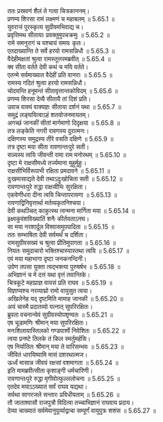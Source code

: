 

  
ततः प्रस्रवणं शैलं ते गत्वा चित्रकाननम्।  
प्रणम्य शिरसा रामं लक्ष्मणं च महाबलम् ॥ 5.65.1 ॥   
युवराजं पुरस्कृत्य सुग्रीवमभिवाद्य च।  
प्रवृत्तिमथ सीतायाः प्रवक्तुमुपचक्रमुः ॥ 5.65.2 ॥   
रामे समनुरागं च यश्चायं समयः कृतः।  
एतदाख्यान्ति ते सर्वे हरयो रामसन्निधौ ॥ 5.65.3 ॥   
वैदेहीमक्षतां श्रुत्वा रामस्तूत्तरमब्रवीत् ॥ 5.65.4 ॥   
क्व सीता वर्तते देवी कथं च मयि वर्तते।  
एतन्मे सर्वमाख्यात वैदेहीं प्रति वानराः ॥ 5.65.5 ॥   
रामस्य गदितं श्रुत्वा हरयो रामसन्निधौ।  
चोदयन्ति हनूमन्तं सीतावृत्तान्तकोविदम् ॥ 5.65.6 ॥   
प्रणम्य शिरसा देव्यै सीतायै तां दिशं प्रति।  
उवाच वाक्यं वाक्यज्ञः सीताया दर्शनं यथा ॥ 5.65.7 ॥   
समुद्रं लङ्घयित्वाऽहं शतयोजनमायतम्।  
अगच्छं जानकीं सीतां मार्गमाणो दिदृक्षया ॥ 5.65.8 ॥   
तत्र लङ्केति नगरी रावणस्य दुरात्मनः।  
दक्षिणस्य समुद्रस्य तीरे वसति दक्षिणे ॥ 5.65.9 ॥   
तत्र दृष्टा मया सीता रावणान्तःपुरे सती।  
सन्न्यस्य त्वयि जीवन्ती रामा राम मनोरथम् ॥ 5.65.10 ॥   
दृष्टा मे राक्षसीमध्ये तर्ज्यमाना मुहुर्मुहुः।  
राक्षसीभिर्विरूपाभी रक्षिता प्रमदावने ॥ 5.65.11 ॥   
दुःखमासाद्यते देवी तथाऽदुःखोचिता सती ॥ 5.65.12 ॥   
रावणान्तःपुरे रुद्धा राक्षसीभिः सुरक्षिता।  
एकवेणीधरा दीना त्वयि चिन्तापरायणा ॥ 5.65.13 ॥   
रावणाद्विनिवृत्तार्था मर्तव्यकृतनिश्चया।  
देवी कथञ्चित् काकुत्स्थ त्वन्मना मार्गिता मया ॥ 5.65.14 ॥   
इक्ष्वकुवंशविख्यातिं शनैः कीर्तयताऽनघ।  
सा मया नरशार्दूल विश्वासमुपपादिता ॥ 5.65.15 ॥   
ततः सम्भाषिता देवी सर्वमर्थं च दर्शिता।  
रामसुग्रीवसख्यं च श्रुत्वा प्रीतिमुपागता ॥ 5.65.16 ॥   
नियतः समुदाचारो भक्तिश्चास्यास्तथा त्वयि ॥ 5.65.17 ॥   
एवं मया महाभागा दृष्टा जनकनन्दिनी।  
उग्रेण तपसा युक्ता त्वद्भक्त्या पुरुषर्षभ ॥ 5.65.18 ॥   
अभिज्ञानं च मे दत्तं यथा वृत्तं तवान्तिके।  
चित्रकूटे महाप्राज्ञ वायसं प्रति राघव ॥ 5.65.19 ॥   
विज्ञाप्यश्च नरव्याघ्रो रामो वायुसुत त्वया।  
अखिलेनेह यद् दृष्टमिति मामाह जानकी ॥ 5.65.20 ॥   
अयं चास्मै प्रदातव्यो यत्नात् सुपरिरक्षितः।  
ब्रुवता वचनान्येवं सुग्रीवस्योपशृण्वतः ॥ 5.65.21 ॥   
एष चूडामणिः श्रीमान् मया सुपरिरक्षितः।  
मनःशिलायास्तिलको गण्डपार्श्वे निवेशितः ॥ 5.65.22 ॥   
त्वया प्रनष्टे तिलके तं किल स्मर्तुमर्हसि।  
एष निर्यातितः श्रीमान् मया ते वारिसम्भवः ॥ 5.65.23 ॥   
जीवितं धारयिष्यामि मासं दशरथात्मज।  
ऊर्ध्वं मासान्न जीवयं रक्षसां वशमागता ॥ 5.65.24 ॥   
इति मामब्रवीत्सीता कृशाङ्गी धर्मचारिणी।  
रावणान्तःपुरे रुद्धा मृगीवोत्फुल्ललोचना ॥ 5.65.25 ॥   
एतदेव मयाऽऽख्यातं सर्वं राघव यद्यथा।  
सर्वथा सागरजले सन्तारः प्रविधीयताम् ॥ 5.65.26 ॥   
तौ जाताश्वासौ राजपुत्रौ विदित्वा तच्चाभिज्ञानं राघवाय प्रदाय।  
देव्या चाख्यातं सर्वमेवानुपूर्व्याद्वाचा सम्पूर्णं वायुपुत्रः शशंस ॥ 5.65.27 ॥   
